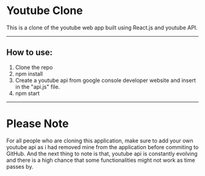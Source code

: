 # Youtube Clone
This is a clone of the youtube web app built using React.js and youtube API. 

---

## How to use:
1. Clone the repo
2. npm install
3. Create a youtube api from google console developer website and insert in the "api.js" file. 
4. npm start

---

# Please Note
For all people who are cloning this application, make sure to add your own youtube api as i had removed mine from the application before commiting to GitHub. And the next thing to note is that, youtube api is constantly evolving and there is a high chance that some functionalities might not work as time passes by.
